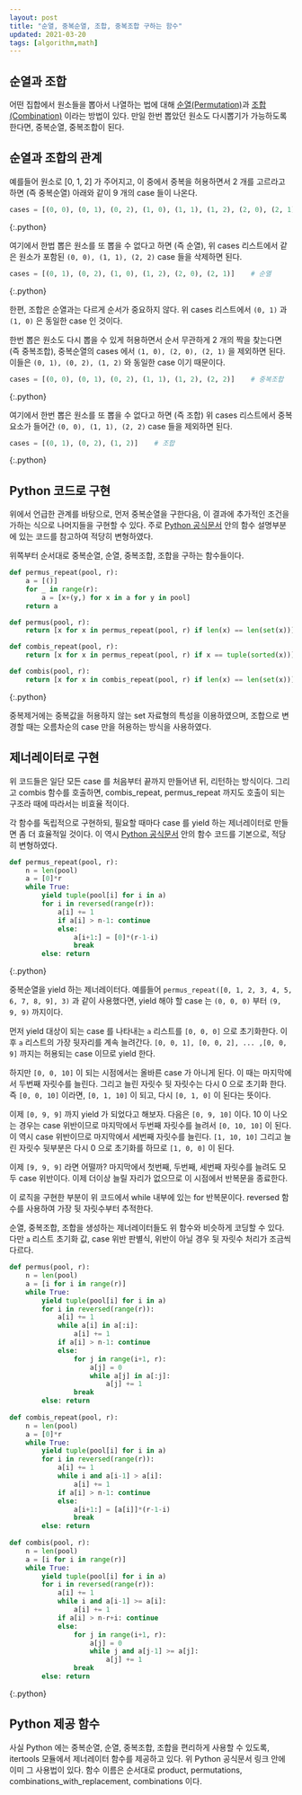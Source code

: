 ```yaml
---
layout: post
title: "순열, 중복순열, 조합, 중복조합 구하는 함수"
updated: 2021-03-20
tags: [algorithm,math]
---
```


## 순열과 조합

어떤 집합에서 원소들을 뽑아서 나열하는 법에 대해 [순열(Permutation)](https://namu.wiki/w/%EC%88%9C%EC%97%B4)과 [조합(Combination)](https://namu.wiki/w/%EC%A1%B0%ED%95%A9) 이라는 방법이 있다. 만일 한번 뽑았던 원소도 다시뽑기가 가능하도록 한다면, 중복순열, 중복조합이 된다.

## 순열과 조합의 관계

예를들어 원소로 [0, 1, 2] 가 주어지고, 이 중에서 중복을 허용하면서 2 개를 고르라고 하면 (즉 중복순열) 아래와 같이 9 개의 case 들이 나온다.

```py
cases = [(0, 0), (0, 1), (0, 2), (1, 0), (1, 1), (1, 2), (2, 0), (2, 1), (2, 2)]    # 중복순열
```
{:.python}

여기에서 한법 뽑은 원소를 또 뽑을 수 없다고 하면 (즉 순열), 위 cases 리스트에서 같은 원소가 포함된 `(0, 0), (1, 1), (2, 2)` case 들을 삭제하면 된다.

```py
cases = [(0, 1), (0, 2), (1, 0), (1, 2), (2, 0), (2, 1)]    # 순열
```
{:.python}

한편, 조합은 순열과는 다르게 순서가 중요하지 않다. 위 cases 리스트에서 `(0, 1)` 과 `(1, 0)` 은 동일한 case 인 것이다.

한번 뽑은 원소도 다시 뽑을 수 있게 허용하면서 순서 무관하게 2 개의 짝을 찾는다면 (즉 중복조합), 중복순열의 cases 에서 `(1, 0), (2, 0), (2, 1)` 을 제외하면 된다. 이들은 `(0, 1), (0, 2), (1, 2)` 와 동일한 case 이기 때문이다.

```py
cases = [(0, 0), (0, 1), (0, 2), (1, 1), (1, 2), (2, 2)]    # 중복조합
```
{:.python}

여기에서 한번 뽑은 원소를 또 뽑을 수 없다고 하면 (즉 조합) 위 cases 리스트에서 중복요소가 들어간 `(0, 0), (1, 1), (2, 2)` case 들을 제외하면 된다.

```py
cases = [(0, 1), (0, 2), (1, 2)]    # 조합
```
{:.python}

## Python 코드로 구현

위에서 언급한 관계를 바탕으로, 먼저 중복순열을 구한다음, 이 결과에 추가적인 조건을 가하는 식으로 나머지들을 구현할 수 있다. 주로 [Python 공식문서](https://docs.python.org/ko/3/library/itertools.html) 안의 함수 설명부분에 있는 코드를 참고하여 적당히 변형하였다.

위쪽부터 순서대로 중복순열, 순열, 중복조합, 조합을 구하는 함수들이다.

```py
def permus_repeat(pool, r):
    a = [()]
    for _ in range(r):
        a = [x+(y,) for x in a for y in pool]
    return a

def permus(pool, r):
    return [x for x in permus_repeat(pool, r) if len(x) == len(set(x))]

def combis_repeat(pool, r):
    return [x for x in permus_repeat(pool, r) if x == tuple(sorted(x))]

def combis(pool, r):
    return [x for x in combis_repeat(pool, r) if len(x) == len(set(x))]
```
{:.python}

중복제거에는 중복값을 허용하지 않는 set 자료형의 특성을 이용하였으며, 조합으로 변경할 때는 오름차순의 case 만을 허용하는 방식을 사용하였다.

## 제너레이터로 구현

위 코드들은 일단 모든 case 를 처음부터 끝까지 만들어낸 뒤, 리턴하는 방식이다. 그리고 combis 함수를 호출하면, combis_repeat, permus_repeat 까지도 호출이 되는 구조라 때에 따라서는 비효율 적이다.

각 함수를 독립적으로 구현하되, 필요할 때마다 case 를 yield 하는 제너레이터로 만들면 좀 더 효율적일 것이다. 이 역시 [Python 공식문서](https://docs.python.org/3/library/itertools.html) 안의 함수 코드를 기본으로, 적당히 변형하였다.

```py
def permus_repeat(pool, r):
    n = len(pool)
    a = [0]*r
    while True:
        yield tuple(pool[i] for i in a)
        for i in reversed(range(r)):
            a[i] += 1
            if a[i] > n-1: continue
            else:
                a[i+1:] = [0]*(r-1-i)
                break
        else: return
```
{:.python}

중복순열을 yield 하는 제너레이터다. 예를들어 `permus_repeat([0, 1, 2, 3, 4, 5, 6, 7, 8, 9], 3)` 과 같이 사용했다면, yield 해야 할 case 는 `(0, 0, 0)` 부터 `(9, 9, 9)` 까지이다.

먼저 yield 대상이 되는 case 를 나타내는 `a` 리스트를 `[0, 0, 0]` 으로 초기화한다. 이후 `a` 리스트의 가장 뒷자리를 계속 늘려간다. `[0, 0, 1], [0, 0, 2], ... ,[0, 0, 9]` 까지는 허용되는 case 이므로 yield 한다.

하지만 `[0, 0, 10]` 이 되는 시점에서는 올바른 case 가 아니게 된다. 이 때는 마지막에서 두번째 자릿수를 늘린다. 그리고 늘린 자릿수 뒷 자릿수는 다시 0 으로 초기화 한다. 즉 `[0, 0, 10]` 이라면, `[0, 1, 10]` 이 되고, 다시 `[0, 1, 0]` 이 된다는 뜻이다.

이제 `[0, 9, 9]` 까지 yield 가 되었다고 해보자. 다음은 `[0, 9, 10]` 이다. 10 이 나오는 경우는 case 위반이므로 마지막에서 두번째 자릿수를 늘려서 `[0, 10, 10]` 이 된다. 이 역시 case 위반이므로 마지막에서 세번째 자릿수를 늘린다. `[1, 10, 10]` 그리고 늘린 자릿수 뒷부분은 다시 0 으로 초기화를 하므로 `[1, 0, 0]` 이 된다.

이제 `[9, 9, 9]` 라면 어떨까? 마지막에서 첫번째, 두번째, 세번째 자릿수를 늘려도 모두 case 위반이다. 이제 더이상 늘릴 자리가 없으므로 이 시점에서 반복문을 종료한다.

이 로직을 구현한 부분이 위 코드에서 while 내부에 있는 for 반복문이다. reversed 함수를 사용하여 가장 뒷 자릿수부터 추적한다.

순열, 중복조합, 조합을 생성하는 제너레이터들도 위 함수와 비슷하게 코딩할 수 있다. 다만 `a` 리스트 초기화 값, case 위반 판별식, 위반이 아닐 경우 뒷 자릿수 처리가 조금씩 다르다.

```py
def permus(pool, r):
    n = len(pool)
    a = [i for i in range(r)]
    while True:
        yield tuple(pool[i] for i in a)
        for i in reversed(range(r)):
            a[i] += 1
            while a[i] in a[:i]:
                a[i] += 1
            if a[i] > n-1: continue
            else:
                for j in range(i+1, r):
                    a[j] = 0
                    while a[j] in a[:j]:
                        a[j] += 1
                break
        else: return
        
def combis_repeat(pool, r):
    n = len(pool)
    a = [0]*r
    while True:
        yield tuple(pool[i] for i in a)
        for i in reversed(range(r)):
            a[i] += 1
            while i and a[i-1] > a[i]:
                a[i] += 1
            if a[i] > n-1: continue
            else:
                a[i+1:] = [a[i]]*(r-1-i)
                break
        else: return
        
def combis(pool, r):
    n = len(pool)
    a = [i for i in range(r)]
    while True:
        yield tuple(pool[i] for i in a)
        for i in reversed(range(r)):
            a[i] += 1
            while i and a[i-1] >= a[i]:
                a[i] += 1
            if a[i] > n-r+i: continue
            else:
                for j in range(i+1, r):
                    a[j] = 0
                    while j and a[j-1] >= a[j]:
                        a[j] += 1
                break
        else: return
```
{:.python}

## Python 제공 함수

사실 Python 에는 중복순열, 순열, 중복조합, 조합을 편리하게 사용할 수 있도록, itertools 모듈에서 제너레이터 함수를 제공하고 있다. 위 Python 공식문서 링크 안에 이미 그 사용법이 있다. 함수 이름은 순서대로 product, permutations, combinations_with_replacement, combinations 이다.